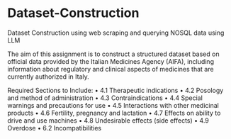 # Dataset-Construction
Dataset Construction using web scraping and  querying NOSQL data using LLM


The aim of this assignment is to construct a structured dataset based on official data 
provided by the Italian Medicines Agency (AIFA), including information about regulatory 
and clinical aspects of medicines that are currently authorized in Italy.

Required Sections to Include:
 • 4.1 Therapeutic indications 
 • 4.2 Posology and method of administration
 • 4.3 Contraindications
 • 4.4 Special warnings and precautions for use
 • 4.5 Interactions with other medicinal products
 • 4.6 Fertility, pregnancy and lactation
 • 4.7 Effects on ability to drive and use machines
 • 4.8 Undesirable effects (side effects)
 • 4.9 Overdose
 • 6.2 Incompatibilities

